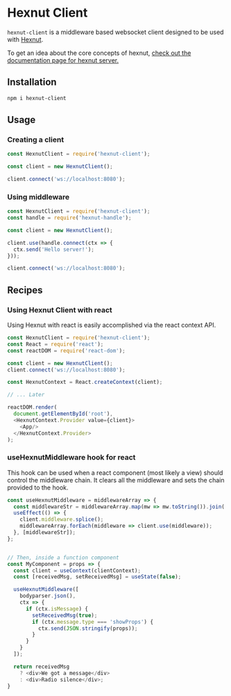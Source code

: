 # Hexnut Client

`hexnut-client` is a middleware based websocket client designed to be used with <a href="https://github.com/francisrstokes/hexnut">Hexnut</a>.

To get an idea about the core concepts of hexnut, <a href="https://github.com/francisrstokes/hexnut/blob/master/docs/core.md">check out the documentation page for hexnut server.</a>

## Installation

```bash
npm i hexnut-client
```

## Usage

### Creating a client

```javascript
const HexnutClient = require('hexnut-client');

const client = new HexnutClient();

client.connect('ws://localhost:8080');
```

### Using middleware

```javascript
const HexnutClient = require('hexnut-client');
const handle = require('hexnut-handle');

const client = new HexnutClient();

client.use(handle.connect(ctx => {
  ctx.send('Hello server!');
}));

client.connect('ws://localhost:8080');
```

## Recipes

### Using Hexnut Client with react

Using Hexnut with react is easily accomplished via the react context API.

```javascript
const HexnutClient = require('hexnut-client');
const React = require('react');
const reactDOM = require('react-dom');

const client = new HexnutClient();
client.connect('ws://localhost:8080');

const HexnutContext = React.createContext(client);

// ... Later

reactDOM.render(
  document.getElementById('root'),
  <HexnutContext.Provider value={client}>
    <App/>
  </HexnutContext.Provider>
);
```


### useHexnutMiddleware hook for react

This hook can be used when a react component (most likely a view) should control the middleware chain. It clears all the middleware and sets the chain provided to the hook.

```javascript
const useHexnutMiddleware = middlewareArray => {
  const middlewareStr = middlewareArray.map(mw => mw.toString()).join('');
  useEffect(() => {
    client.middleware.splice();
    middlewareArray.forEach(middleware => client.use(middleware));
  }, [middlewareStr]);
};


// Then, inside a function component
const MyComponent = props => {
  const client = useContext(clientContext);
  const [receivedMsg, setReceivedMsg] = useState(false);

  useHexnutMiddleware([
    bodyparser.json(),
    ctx => {
      if (ctx.isMessage) {
        setReceivedMsg(true);
        if (ctx.message.type === 'showProps') {
          ctx.send(JSON.stringify(props));
        }
      }
    }
  ]);

  return receivedMsg
    ? <div>We got a message</div>
    : <div>Radio silence</div>;
}
```